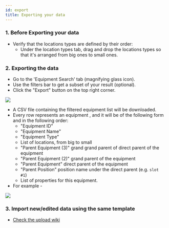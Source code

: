 ```yaml
---
id: export
title: Exporting your data
---
```


### 1. Before Exporting your data

* Verify that the locations types are defined by their order:
   * Under the location types tab, drag and drop the locations types so that it's arranged from big ones to small ones.

### 2. Exporting the data

* Go to the 'Equipment Search' tab (magnifying glass icon).
* Use the filters bar to get a subset of your result (optional).
* Click the "Export" button on the top right corner.

 
![](https://s3.amazonaws.com/purpleheadband.images/wiki/exportdata.png)



* A CSV file containing the filtered equipment list will be downloaded.
* Every row represents an equipment , and it will be of the following form and in the following order:
   * "Equipment ID"
   * "Equipment Name"
   * "Equipment Type"
   * List of locations, from big to small
   * "Parent Equipment (3)" grand grand parent of direct parent of the equipment
   * "Parent Equipment (2)"  grand parent of the equipment
   * "Parent Equipment" direct parent of the equipment
   * "Parent Position" position name under the direct parent (e.g. `slot #1`)
   * List of properties for this equipment.
* For example -  

![](https://s3.amazonaws.com/purpleheadband.images/wiki/exported.png)    


### 3. Import new/edited data using the same template
* [Check the upload wiki](csv-upload.md#importing-exported-data)

